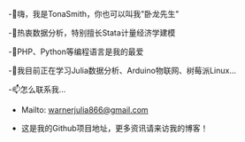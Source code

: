 -👋嗨，我是TonaSmith，你也可以叫我"卧龙先生"

-💞️热衷数据分析，特别擅长Stata计量经济学建模

-👀PHP、Python等编程语言是我的最爱

-🌱我目前正在学习Julia数据分析、Arduino物联网、树莓派Linux…

-📫怎么联系我…

- Mailto: warnerjulia866@gmail.com

- 这是我的Github项目地址，更多资讯请来访我的博客！

